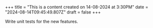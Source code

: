 +++
title = "This is a content created on 14-08-2024 at 3:30PM"
date = "2024-08-14T09:45:49.807Z"
draft = false
+++

  Write unit tests for the new features.
        